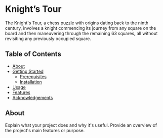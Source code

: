 # Knight’s Tour
The Knight's Tour, a chess puzzle with origins dating back to the ninth century, involves a knight commencing its journey from any square on the board and then maneuvering through the remaining 63 squares, all without revisiting any previously occupied square.

## Table of Contents
- [About](#about)
- [Getting Started](#getting-started)
  - [Prerequisites](#prerequisites)
  - [Installation](#installation)
- [Usage](#usage)
- [Features](#features)
- [Acknowledgements](#acknowledgements)

## About

Explain what your project does and why it's useful. Provide an overview of the project's main features or purpose.
